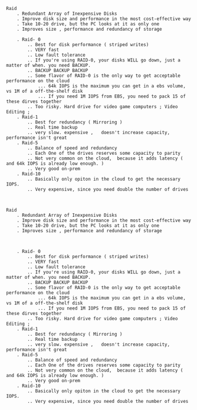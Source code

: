     Raid
        . Redundant Array of Inexpensive Disks
        . Improve disk size and performance in the most cost-effective way
        . Take 10-20 drive, but the PC looks at it as only one
        . Improves size , performance and redundancy of storage

        . Raid- 0 
            .. Best for disk performance ( striped writes)
            .. VERY fast
            .. Low fault tolerance 
            .. If you're using RAID-0, your disks WILL go down, just a matter of when. you need BACKUP.
            .. BACKUP BACKUP BACKUP
            .. Some flavor of RAID-0 is the only way to get acceptable performance on the cloud
                ... 64k IOPS is the maximum you can get in a ebs volume, vs 1M of a off-the-shelf disk
                ... If you need 1M IOPS from EBS, you need to pack 15 of these dirves together
            .. Too risky. Hard drive for video game computers ; Video Editing ; 
        . Raid-1
            .. Best for redundancy ( Mirroring )
            .. Real time backup 
            .. very slow. expensive ,   doesn't increase capacity, performance isn't great
        . Raid-5
            .. Balance of speed and redundancy
            .. Each One of the drives reserves some capacity to parity
            .. Not very common on the cloud,  because it adds latency ( and 64k IOPS is already low enough. )
            .. Very good on-prem
        . Raid-10
            .. Basically only opiton in the cloud to get the necessary IOPS. 
            .. Very expensive, since you need double the number of drives



    Raid
        . Redundant Array of Inexpensive Disks
        . Improve disk size and performance in the most cost-effective way
        . Take 10-20 drive, but the PC looks at it as only one
        . Improves size , performance and redundancy of storage



        . Raid- 0 
            .. Best for disk performance ( striped writes)
            .. VERY fast
            .. Low fault tolerance 
            .. If you're using RAID-0, your disks WILL go down, just a matter of when. you need BACKUP.
            .. BACKUP BACKUP BACKUP
            .. Some flavor of RAID-0 is the only way to get acceptable performance on the cloud
                ... 64k IOPS is the maximum you can get in a ebs volume, vs 1M of a off-the-shelf disk
                ... If you need 1M IOPS from EBS, you need to pack 15 of these dirves together
            .. Too risky. Hard drive for video game computers ; Video Editing ; 
        . Raid-1
            .. Best for redundancy ( Mirroring )
            .. Real time backup 
            .. very slow. expensive ,   doesn't increase capacity, performance isn't great
        . Raid-5
            .. Balance of speed and redundancy
            .. Each One of the drives reserves some capacity to parity
            .. Not very common on the cloud,  because it adds latency ( and 64k IOPS is already low enough. )
            .. Very good on-prem
        . Raid-10
            .. Basically only opiton in the cloud to get the necessary IOPS. 
            .. Very expensive, since you need double the number of drives
